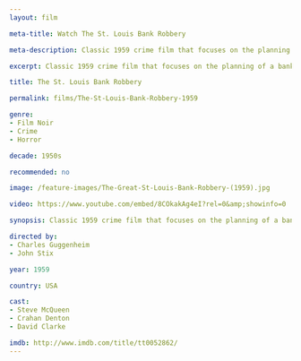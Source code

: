 ```yaml
---
layout: film

meta-title: Watch The St. Louis Bank Robbery

meta-description: Classic 1959 crime film that focuses on the planning of a bank robbery in St. Louis. Watch classic films at La Filmothèque.

excerpt: Classic 1959 crime film that focuses on the planning of a bank robbery in St. Louis. Steve McQueen stars as a college dropout, hoping that the stolen money would help him go back to college. Unfortunately, the robbery doesn't go off as planned. The movie is based on a real 1953 bank robbery attempt in St. Louis.

title: The St. Louis Bank Robbery

permalink: films/The-St-Louis-Bank-Robbery-1959

genre:
- Film Noir
- Crime
- Horror

decade: 1950s

recommended: no

image: /feature-images/The-Great-St-Louis-Bank-Robbery-(1959).jpg

video: https://www.youtube.com/embed/8COkakAg4eI?rel=0&amp;showinfo=0

synopsis: Classic 1959 crime film that focuses on the planning of a bank robbery in St. Louis. Steve McQueen stars as a college dropout, hoping that the stolen money would help him go back to college. Unfortunately, the robbery doesn't go off as planned. The movie is based on a real 1953 bank robbery attempt in St. Louis.

directed by:
- Charles Guggenheim
- John Stix

year: 1959

country: USA

cast:
- Steve McQueen
- Crahan Denton
- David Clarke

imdb: http://www.imdb.com/title/tt0052862/
---
```


